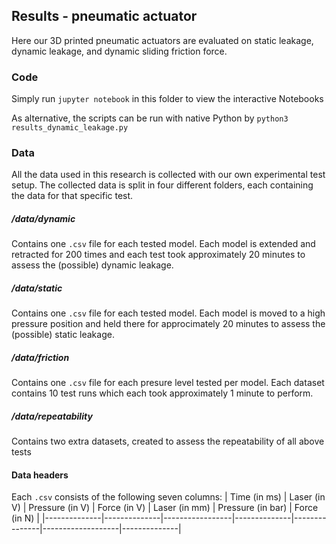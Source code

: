 ## Results - pneumatic actuator
Here our 3D printed pneumatic actuators are evaluated on static leakage, dynamic leakage, and dynamic sliding friction force.

### Code
Simply run `jupyter notebook` in this folder to view the interactive Notebooks

As alternative, the scripts can be run with native Python by `python3 results_dynamic_leakage.py`

### Data
All the data used in this research is collected with our own experimental test setup. The collected data is split in four different folders, each containing the data for that specific test. 
##### /data/dynamic
Contains one `.csv` file for each tested model. Each model is extended and retracted for 200 times and each test took approximately 20 minutes to assess the (possible) dynamic leakage.
##### /data/static
Contains one `.csv` file for each tested model. Each model is moved to a high pressure position and held there for approcimately 20 minutes to assess the (possible) static leakage.
##### /data/friction
Contains one `.csv` file for each presure level tested per model. Each dataset contains 10 test runs which each took approximately 1 minute to perform.
##### /data/repeatability
Contains two extra datasets, created to assess the repeatability of all above tests

#### Data headers
Each `.csv` consists of the following seven columns: 
| Time (in ms) | Laser (in V) | Pressure (in V) | Force (in V) | Laser (in mm) | Pressure (in bar) | Force (in N) |
|--------------|--------------|-----------------|--------------|---------------|-------------------|--------------|
